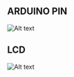 ## ARDUINO PIN
![Alt text](https://i.imgur.com/2kRRk43.png)

## LCD
![Alt text](https://docs.arduino.cc/static/87dafeba444f77d41fe0061e5a34bfde/a6d36/LCD_Base_bb_Schem.png)
